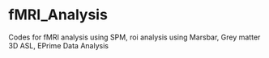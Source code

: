 # fMRI_Analysis
Codes for fMRI analysis using SPM, roi analysis using Marsbar, Grey matter 3D ASL, EPrime Data Analysis 
